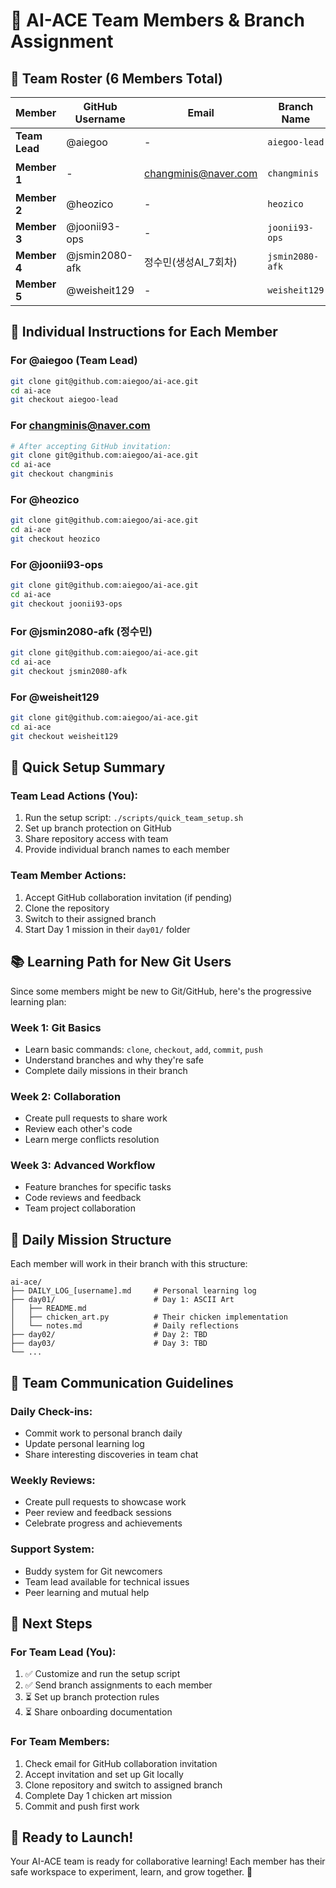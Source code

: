 # 🎯 AI-ACE Team Members & Branch Assignment

## 👥 Team Roster (6 Members Total)

| Member | GitHub Username | Email | Branch Name | Status |
|--------|----------------|-------|-------------|---------|
| **Team Lead** | @aiegoo | - | `aiegoo-lead` | ✅ Active |
| **Member 1** | - | changminis@naver.com | `changminis` | ⏳ Pending Invite |
| **Member 2** | @heozico | - | `heozico` | ✅ Collaborator |
| **Member 3** | @joonii93-ops | - | `joonii93-ops` | ✅ Collaborator |
| **Member 4** | @jsmin2080-afk | 정수민(생성AI_7회차) | `jsmin2080-afk` | ✅ Collaborator |
| **Member 5** | @weisheit129 | - | `weisheit129` | ✅ Collaborator |

## 📝 Individual Instructions for Each Member

### For @aiegoo (Team Lead)
```bash
git clone git@github.com:aiegoo/ai-ace.git
cd ai-ace
git checkout aiegoo-lead
```

### For changminis@naver.com
```bash
# After accepting GitHub invitation:
git clone git@github.com:aiegoo/ai-ace.git
cd ai-ace
git checkout changminis
```

### For @heozico
```bash
git clone git@github.com:aiegoo/ai-ace.git
cd ai-ace
git checkout heozico
```

### For @joonii93-ops
```bash
git clone git@github.com:aiegoo/ai-ace.git
cd ai-ace
git checkout joonii93-ops
```

### For @jsmin2080-afk (정수민)
```bash
git clone git@github.com:aiegoo/ai-ace.git
cd ai-ace
git checkout jsmin2080-afk
```

### For @weisheit129
```bash
git clone git@github.com:aiegoo/ai-ace.git
cd ai-ace
git checkout weisheit129
```

## 🚀 Quick Setup Summary

### Team Lead Actions (You):
1. Run the setup script: `./scripts/quick_team_setup.sh`
2. Set up branch protection on GitHub
3. Share repository access with team
4. Provide individual branch names to each member

### Team Member Actions:
1. Accept GitHub collaboration invitation (if pending)
2. Clone the repository
3. Switch to their assigned branch
4. Start Day 1 mission in their `day01/` folder

## 📚 Learning Path for New Git Users

Since some members might be new to Git/GitHub, here's the progressive learning plan:

### Week 1: Git Basics
- Learn basic commands: `clone`, `checkout`, `add`, `commit`, `push`
- Understand branches and why they're safe
- Complete daily missions in their branch

### Week 2: Collaboration
- Create pull requests to share work
- Review each other's code
- Learn merge conflicts resolution

### Week 3: Advanced Workflow
- Feature branches for specific tasks
- Code reviews and feedback
- Team project collaboration

## 🎯 Daily Mission Structure

Each member will work in their branch with this structure:
```
ai-ace/
├── DAILY_LOG_[username].md     # Personal learning log
├── day01/                      # Day 1: ASCII Art
│   ├── README.md
│   ├── chicken_art.py          # Their chicken implementation
│   └── notes.md                # Daily reflections
├── day02/                      # Day 2: TBD
├── day03/                      # Day 3: TBD
└── ...
```

## 🤝 Team Communication Guidelines

### Daily Check-ins:
- Commit work to personal branch daily
- Update personal learning log
- Share interesting discoveries in team chat

### Weekly Reviews:
- Create pull requests to showcase work
- Peer review and feedback sessions
- Celebrate progress and achievements

### Support System:
- Buddy system for Git newcomers
- Team lead available for technical issues
- Peer learning and mutual help

## 📧 Next Steps

### For Team Lead (You):
1. ✅ Customize and run the setup script
2. ✅ Send branch assignments to each member
3. ⏳ Set up branch protection rules
4. ⏳ Share onboarding documentation

### For Team Members:
1. Check email for GitHub collaboration invitation
2. Accept invitation and set up Git locally
3. Clone repository and switch to assigned branch
4. Complete Day 1 chicken art mission
5. Commit and push first work

## 🎉 Ready to Launch!

Your AI-ACE team is ready for collaborative learning! Each member has their safe workspace to experiment, learn, and grow together. 🚀